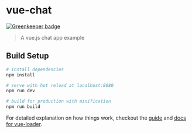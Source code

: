 # vue-chat

[![Greenkeeper badge](https://badges.greenkeeper.io/Intellicode/vue-chat.svg)](https://greenkeeper.io/)

> A vue.js chat app example

## Build Setup

``` bash
# install dependencies
npm install

# serve with hot reload at localhost:8080
npm run dev

# build for production with minification
npm run build
```

For detailed explanation on how things work, checkout the [guide](http://vuejs-templates.github.io/webpack/) and [docs for vue-loader](http://vuejs.github.io/vue-loader).
